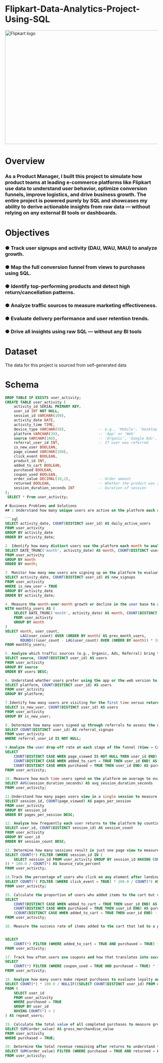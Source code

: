 # Flipkart-Data-Analytics-Project-Using-SQL
<img width="666" height="375" alt="Flipkart logo" src="https://github.com/user-attachments/assets/665dbc33-2639-42c7-8ee6-bf12e0371214" />

#  Overview

### **As a Product Manager, I built this project to simulate how product teams at leading e-commerce platforms like Flipkart use data to understand user behavior, optimize conversion funnels, improve logistics, and drive business growth. The entire project is powered purely by SQL and showcases my ability to derive actionable insights from raw data — without relying on any external BI tools or dashboards.**


# Objectives
### ●  Track user signups and activity (DAU, WAU, MAU) to analyze growth. 
### ●  Map the full conversion funnel from views to purchases using SQL. 
### ●  Identify top-performing products and detect high return/cancellation patterns. 
### ●  Analyze traffic sources to measure marketing effectiveness. 
### ●  Evaluate delivery performance and user retention trends. 
### ●  Drive all insights using raw SQL — without any BI tools 

# Dataset  
The data for this project is sourced from self-generated data

#  Schema

```sql
DROP TABLE IF EXISTS user_activity;
CREATE TABLE user_activity (
    activity_id SERIAL PRIMARY KEY,
    user_id INT NOT NULL,
    session_id VARCHAR(100),
    activity_date DATE,
    activity_time TIME,
    device_type VARCHAR(50),               -- e.g., 'Mobile', 'Desktop'
    platform VARCHAR(20),                  -- 'App' or 'Web'
    source VARCHAR(100),                   -- 'Organic', 'Google Ads', etc.
    referral_user_id INT,                  -- If user was referred
    is_new_user BOOLEAN,
    page_viewed VARCHAR(100),
    click_event BOOLEAN,
    product_id INT,
    added_to_cart BOOLEAN,
    purchased BOOLEAN,
    coupon_used BOOLEAN,
    order_value DECIMAL(10,2),             -- Order amount
    returned BOOLEAN,                      -- Whether the product was returned
    session_duration_seconds INT           -- Duration of session
);
 SELECT * From user_activity;

# Business Problems and Solutions
## 1 Understand how many unique users are active on the platform each day to track daily engagement trends (DAU – Daily Active Users).

```sql
SELECT activity_date, COUNT(DISTINCT user_id) AS daily_active_users
FROM user_activity
GROUP BY activity_date
ORDER BY activity_date;

2  Identify how many distinct users use the platform each month to analyze user base growth and retention (MAU – Monthly Active Users).
SELECT DATE_TRUNC('month', activity_date) AS month, COUNT(DISTINCT user_id) AS monthly_active_users
FROM user_activity
GROUP BY month
ORDER BY month;

3  Monitor how many new users are signing up on the platform to evaluate acquisition performance (New Signups).
SELECT activity_date, COUNT(DISTINCT user_id) AS new_signups
FROM user_activity
WHERE is_new_user = TRUE
GROUP BY activity_date
ORDER BY activity_date;

4. Measure the month-over-month growth or decline in the user base to adjust growth strategies effectively (MoM – Month-over-Month Growth).
WITH monthly_users AS (
    SELECT DATE_TRUNC('month', activity_date) AS month, COUNT(DISTINCT user_id) AS user_count
    FROM user_activity
    GROUP BY month
)
SELECT month, user_count,
       LAG(user_count) OVER (ORDER BY month) AS prev_month_users,
       ROUND(((user_count - LAG(user_count) OVER (ORDER BY month)) * 100.0) / NULLIF(LAG(user_count) OVER (ORDER BY month), 0), 2) AS mom_growth_percent
FROM monthly_users;

5. Analyze which traffic sources (e.g., Organic, Ads, Referral) bring the most users to optimize marketing efforts (Traffic Source Analysis).
SELECT source, COUNT(DISTINCT user_id) AS users
FROM user_activity
GROUP BY source
ORDER BY users DESC;

6. Understand whether users prefer using the app or the web version to improve UX and prioritize platform-specific features (Device Preference – App vs Web).
SELECT platform, COUNT(DISTINCT user_id) AS users
FROM user_activity
GROUP BY platform;

7.Identify how many users are visiting for the first time versus returning users to understand retention and loyalty (New vs Returning Users).
SELECT is_new_user, COUNT(DISTINCT user_id) AS users
FROM user_activity
GROUP BY is_new_user;

8. Determine how many users signed up through referrals to assess the effectiveness of the referral program (Referral Signups).
SELECT COUNT(DISTINCT user_id) AS referral_signups
FROM user_activity
WHERE referral_user_id IS NOT NULL;

9.Analyze the user drop-off rate at each stage of the funnel (View → Cart → Purchase) to optimize conversion (Conversion Funnel Analysis).
SELECT 
    COUNT(DISTINCT CASE WHEN page_viewed IS NOT NULL THEN user_id END) AS viewed,
    COUNT(DISTINCT CASE WHEN added_to_cart = TRUE THEN user_id END) AS added_to_cart,
    COUNT(DISTINCT CASE WHEN purchased = TRUE THEN user_id END) AS purchased
FROM user_activity;

10. Measure how much time users spend on the platform on average to evaluate engagement levels (Average Session Duration).
SELECT AVG(session_duration_seconds) AS avg_session_duration_seconds
FROM user_activity;

11.Understand how many pages users view in a single session to measure content or product catalog effectiveness (Pages per Session).
SELECT session_id, COUNT(page_viewed) AS pages_per_session
FROM user_activity
GROUP BY session_id
ORDER BY pages_per_session DESC;

12. Analyze how frequently each user returns to the platform by counting sessions per user (Session Frequency per User).
SELECT user_id, COUNT(DISTINCT session_id) AS session_count
FROM user_activity
GROUP BY user_id
ORDER BY session_count DESC;

13. Determine how many sessions result in just one page view to measure bounce rate and identify UX issues (Bounce Rate).
SELECT COUNT(*) FILTER (WHERE session_id IN (
    SELECT session_id FROM user_activity GROUP BY session_id HAVING COUNT(*) = 1
)) * 100.0 / COUNT(*) AS bounce_rate_percent
FROM user_activity;

14.Track the percentage of users who click on any element after landing on a page to understand UI performance (Click-Through Rate – CTR).
SELECT COUNT(*) FILTER (WHERE click_event = TRUE) * 100.0 / COUNT(*) AS click_through_rate_percent
FROM user_activity;

15. Calculate the proportion of users who added items to the cart but did not purchase to assess conversion leakage (Cart Abandonment Rate).
SELECT
    COUNT(DISTINCT CASE WHEN added_to_cart = TRUE THEN user_id END) AS added_to_cart,
    COUNT(DISTINCT CASE WHEN purchased = TRUE THEN user_id END) AS purchased,
    (COUNT(DISTINCT CASE WHEN added_to_cart = TRUE THEN user_id END) - COUNT(DISTINCT CASE WHEN purchased = TRUE THEN user_id END)) * 100.0 / NULLIF(COUNT(DISTINCT CASE WHEN added_to_cart = TRUE THEN user_id END), 0) AS cart_abandonment_rate
FROM user_activity;

16. Measure the success rate of items added to the cart that led to a purchase to evaluate checkout performance (Cart-to-Purchase Rate).


SELECT
    COUNT(*) FILTER (WHERE added_to_cart = TRUE AND purchased = TRUE) * 100.0 / NULLIF(COUNT(*) FILTER (WHERE added_to_cart = TRUE), 0) AS cart_to_purchase_rate_percent
FROM user_activity;

17. Track how often users use coupons and how that translates into successful purchases to assess promotional impact (Coupon Conversion Rate).
SELECT
    COUNT(*) FILTER (WHERE coupon_used = TRUE AND purchased = TRUE) * 100.0 / NULLIF(COUNT(*) FILTER (WHERE coupon_used = TRUE), 0) AS coupon_conversion_rate
FROM user_activity;

18. Analyze how many users make repeat purchases to evaluate loyalty and customer retention (Repeat Purchase Rate – RPR).
SELECT COUNT(*) * 100.0 / NULLIF((SELECT COUNT(DISTINCT user_id) FROM user_activity WHERE purchased = TRUE), 0) AS repeat_purchase_rate_percent
FROM (
    SELECT user_id
    FROM user_activity
    WHERE purchased = TRUE
    GROUP BY user_id
    HAVING COUNT(*) > 1
) AS repeat_users;

19. Calculate the total value of all completed purchases to measure gross merchandise value and overall sales performance (GMV – Gross Merchandise Value).
SELECT SUM(order_value) AS gross_merchandise_value
FROM user_activity
WHERE purchased = TRUE;

20. Determine the total revenue remaining after returns to understand true earnings and profitability (Net Revenue).
SELECT SUM(order_value) FILTER (WHERE purchased = TRUE AND returned = FALSE) AS net_revenue
FROM user_activity;
